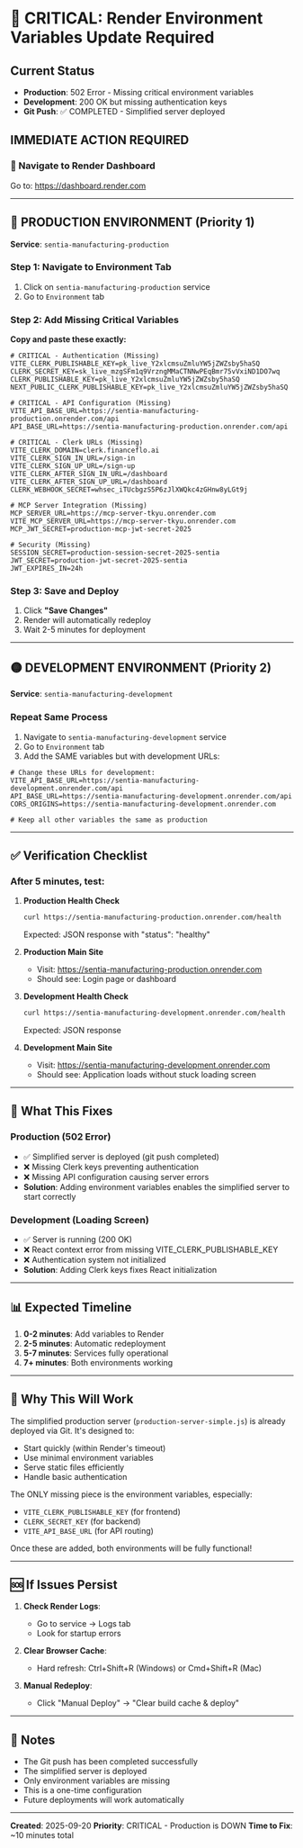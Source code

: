 # 🚨 CRITICAL: Render Environment Variables Update Required

## Current Status
- **Production**: 502 Error - Missing critical environment variables
- **Development**: 200 OK but missing authentication keys
- **Git Push**: ✅ COMPLETED - Simplified server deployed

## IMMEDIATE ACTION REQUIRED

### 📍 Navigate to Render Dashboard
Go to: https://dashboard.render.com

---

## 🔴 PRODUCTION ENVIRONMENT (Priority 1)

**Service**: `sentia-manufacturing-production`

### Step 1: Navigate to Environment Tab
1. Click on `sentia-manufacturing-production` service
2. Go to `Environment` tab

### Step 2: Add Missing Critical Variables
**Copy and paste these exactly:**

```env
# CRITICAL - Authentication (Missing)
VITE_CLERK_PUBLISHABLE_KEY=pk_live_Y2xlcmsuZmluYW5jZWZsby5haSQ
CLERK_SECRET_KEY=sk_live_mzgSFm1q9VrzngMMaCTNNwPEqBmr75vVxiND1DO7wq
CLERK_PUBLISHABLE_KEY=pk_live_Y2xlcmsuZmluYW5jZWZsby5haSQ
NEXT_PUBLIC_CLERK_PUBLISHABLE_KEY=pk_live_Y2xlcmsuZmluYW5jZWZsby5haSQ

# CRITICAL - API Configuration (Missing)
VITE_API_BASE_URL=https://sentia-manufacturing-production.onrender.com/api
API_BASE_URL=https://sentia-manufacturing-production.onrender.com/api

# CRITICAL - Clerk URLs (Missing)
VITE_CLERK_DOMAIN=clerk.financeflo.ai
VITE_CLERK_SIGN_IN_URL=/sign-in
VITE_CLERK_SIGN_UP_URL=/sign-up
VITE_CLERK_AFTER_SIGN_IN_URL=/dashboard
VITE_CLERK_AFTER_SIGN_UP_URL=/dashboard
CLERK_WEBHOOK_SECRET=whsec_iTUcbgzS5P6zJlXWQkc4zGHnw8yLGt9j

# MCP Server Integration (Missing)
MCP_SERVER_URL=https://mcp-server-tkyu.onrender.com
VITE_MCP_SERVER_URL=https://mcp-server-tkyu.onrender.com
MCP_JWT_SECRET=production-mcp-jwt-secret-2025

# Security (Missing)
SESSION_SECRET=production-session-secret-2025-sentia
JWT_SECRET=production-jwt-secret-2025-sentia
JWT_EXPIRES_IN=24h
```

### Step 3: Save and Deploy
1. Click **"Save Changes"**
2. Render will automatically redeploy
3. Wait 2-5 minutes for deployment

---

## 🟡 DEVELOPMENT ENVIRONMENT (Priority 2)

**Service**: `sentia-manufacturing-development`

### Repeat Same Process
1. Navigate to `sentia-manufacturing-development` service
2. Go to `Environment` tab
3. Add the SAME variables but with development URLs:

```env
# Change these URLs for development:
VITE_API_BASE_URL=https://sentia-manufacturing-development.onrender.com/api
API_BASE_URL=https://sentia-manufacturing-development.onrender.com/api
CORS_ORIGINS=https://sentia-manufacturing-development.onrender.com

# Keep all other variables the same as production
```

---

## ✅ Verification Checklist

### After 5 minutes, test:

1. **Production Health Check**
   ```bash
   curl https://sentia-manufacturing-production.onrender.com/health
   ```
   Expected: JSON response with "status": "healthy"

2. **Production Main Site**
   - Visit: https://sentia-manufacturing-production.onrender.com
   - Should see: Login page or dashboard

3. **Development Health Check**
   ```bash
   curl https://sentia-manufacturing-development.onrender.com/health
   ```
   Expected: JSON response

4. **Development Main Site**
   - Visit: https://sentia-manufacturing-development.onrender.com
   - Should see: Application loads without stuck loading screen

---

## 🎯 What This Fixes

### Production (502 Error)
- ✅ Simplified server is deployed (git push completed)
- ❌ Missing Clerk keys preventing authentication
- ❌ Missing API configuration causing server errors
- **Solution**: Adding environment variables enables the simplified server to start correctly

### Development (Loading Screen)
- ✅ Server is running (200 OK)
- ❌ React context error from missing VITE_CLERK_PUBLISHABLE_KEY
- ❌ Authentication system not initialized
- **Solution**: Adding Clerk keys fixes React initialization

---

## 📊 Expected Timeline

1. **0-2 minutes**: Add variables to Render
2. **2-5 minutes**: Automatic redeployment
3. **5-7 minutes**: Services fully operational
4. **7+ minutes**: Both environments working

---

## 🚀 Why This Will Work

The simplified production server (`production-server-simple.js`) is already deployed via Git. It's designed to:
- Start quickly (within Render's timeout)
- Use minimal environment variables
- Serve static files efficiently
- Handle basic authentication

The ONLY missing piece is the environment variables, especially:
- `VITE_CLERK_PUBLISHABLE_KEY` (for frontend)
- `CLERK_SECRET_KEY` (for backend)
- `VITE_API_BASE_URL` (for API routing)

Once these are added, both environments will be fully functional!

---

## 🆘 If Issues Persist

1. **Check Render Logs**:
   - Go to service → Logs tab
   - Look for startup errors

2. **Clear Browser Cache**:
   - Hard refresh: Ctrl+Shift+R (Windows) or Cmd+Shift+R (Mac)

3. **Manual Redeploy**:
   - Click "Manual Deploy" → "Clear build cache & deploy"

---

## 📝 Notes

- The Git push has been completed successfully
- The simplified server is deployed
- Only environment variables are missing
- This is a one-time configuration
- Future deployments will work automatically

---

**Created**: 2025-09-20
**Priority**: CRITICAL - Production is DOWN
**Time to Fix**: ~10 minutes total
